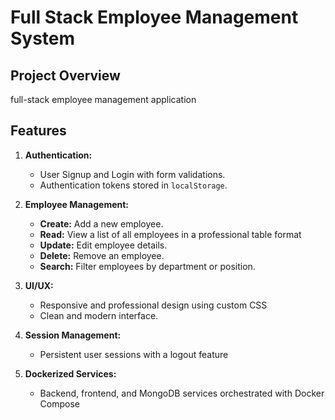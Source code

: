 # Full Stack Employee Management System

## Project Overview
full-stack employee management application

## Features
1. **Authentication:**
   - User Signup and Login with form validations.
   - Authentication tokens stored in `localStorage`.

2. **Employee Management:**
   - **Create:** Add a new employee.
   - **Read:** View a list of all employees in a professional table format
   - **Update:** Edit employee details.
   - **Delete:** Remove an employee.
   - **Search:** Filter employees by department or position.

3. **UI/UX:**
   - Responsive and professional design using custom CSS
   - Clean and modern interface.

4. **Session Management:**
   - Persistent user sessions with a logout feature

5. **Dockerized Services:**
   - Backend, frontend, and MongoDB services orchestrated with Docker Compose

